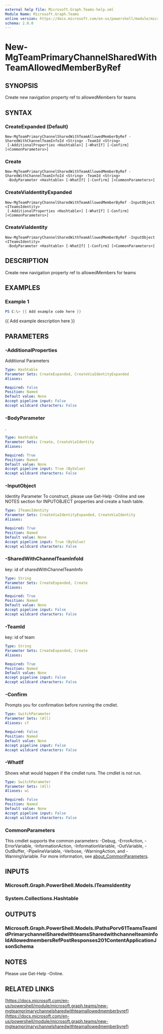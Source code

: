 ```yaml
---
external help file: Microsoft.Graph.Teams-help.xml
Module Name: Microsoft.Graph.Teams
online version: https://docs.microsoft.com/en-us/powershell/module/microsoft.graph.teams/new-mgteamprimarychannelsharedwithteamallowedmemberbyref
schema: 2.0.0
---
```


# New-MgTeamPrimaryChannelSharedWithTeamAllowedMemberByRef

## SYNOPSIS
Create new navigation property ref to allowedMembers for teams

## SYNTAX

### CreateExpanded (Default)
```
New-MgTeamPrimaryChannelSharedWithTeamAllowedMemberByRef -SharedWithChannelTeamInfoId <String> -TeamId <String>
 [-AdditionalProperties <Hashtable>] [-WhatIf] [-Confirm] [<CommonParameters>]
```

### Create
```
New-MgTeamPrimaryChannelSharedWithTeamAllowedMemberByRef -SharedWithChannelTeamInfoId <String> -TeamId <String>
 -BodyParameter <Hashtable> [-WhatIf] [-Confirm] [<CommonParameters>]
```

### CreateViaIdentityExpanded
```
New-MgTeamPrimaryChannelSharedWithTeamAllowedMemberByRef -InputObject <ITeamsIdentity>
 [-AdditionalProperties <Hashtable>] [-WhatIf] [-Confirm] [<CommonParameters>]
```

### CreateViaIdentity
```
New-MgTeamPrimaryChannelSharedWithTeamAllowedMemberByRef -InputObject <ITeamsIdentity>
 -BodyParameter <Hashtable> [-WhatIf] [-Confirm] [<CommonParameters>]
```

## DESCRIPTION
Create new navigation property ref to allowedMembers for teams

## EXAMPLES

### Example 1
```powershell
PS C:\> {{ Add example code here }}
```

{{ Add example description here }}

## PARAMETERS

### -AdditionalProperties
Additional Parameters

```yaml
Type: Hashtable
Parameter Sets: CreateExpanded, CreateViaIdentityExpanded
Aliases:

Required: False
Position: Named
Default value: None
Accept pipeline input: False
Accept wildcard characters: False
```

### -BodyParameter
.

```yaml
Type: Hashtable
Parameter Sets: Create, CreateViaIdentity
Aliases:

Required: True
Position: Named
Default value: None
Accept pipeline input: True (ByValue)
Accept wildcard characters: False
```

### -InputObject
Identity Parameter
To construct, please use Get-Help -Online and see NOTES section for INPUTOBJECT properties and create a hash table.

```yaml
Type: ITeamsIdentity
Parameter Sets: CreateViaIdentityExpanded, CreateViaIdentity
Aliases:

Required: True
Position: Named
Default value: None
Accept pipeline input: True (ByValue)
Accept wildcard characters: False
```

### -SharedWithChannelTeamInfoId
key: id of sharedWithChannelTeamInfo

```yaml
Type: String
Parameter Sets: CreateExpanded, Create
Aliases:

Required: True
Position: Named
Default value: None
Accept pipeline input: False
Accept wildcard characters: False
```

### -TeamId
key: id of team

```yaml
Type: String
Parameter Sets: CreateExpanded, Create
Aliases:

Required: True
Position: Named
Default value: None
Accept pipeline input: False
Accept wildcard characters: False
```

### -Confirm
Prompts you for confirmation before running the cmdlet.

```yaml
Type: SwitchParameter
Parameter Sets: (All)
Aliases: cf

Required: False
Position: Named
Default value: None
Accept pipeline input: False
Accept wildcard characters: False
```

### -WhatIf
Shows what would happen if the cmdlet runs.
The cmdlet is not run.

```yaml
Type: SwitchParameter
Parameter Sets: (All)
Aliases: wi

Required: False
Position: Named
Default value: None
Accept pipeline input: False
Accept wildcard characters: False
```

### CommonParameters
This cmdlet supports the common parameters: -Debug, -ErrorAction, -ErrorVariable, -InformationAction, -InformationVariable, -OutVariable, -OutBuffer, -PipelineVariable, -Verbose, -WarningAction, and -WarningVariable. For more information, see [about_CommonParameters](http://go.microsoft.com/fwlink/?LinkID=113216).

## INPUTS

### Microsoft.Graph.PowerShell.Models.ITeamsIdentity
### System.Collections.Hashtable
## OUTPUTS

### Microsoft.Graph.PowerShell.Models.IPathsPorv61TeamsTeamIdPrimarychannelSharedwithteamsSharedwithchannelteaminfoIdAllowedmembersRefPostResponses201ContentApplicationJsonSchema
## NOTES
Please use Get-Help -Online.

## RELATED LINKS

[https://docs.microsoft.com/en-us/powershell/module/microsoft.graph.teams/new-mgteamprimarychannelsharedwithteamallowedmemberbyref](https://docs.microsoft.com/en-us/powershell/module/microsoft.graph.teams/new-mgteamprimarychannelsharedwithteamallowedmemberbyref)

